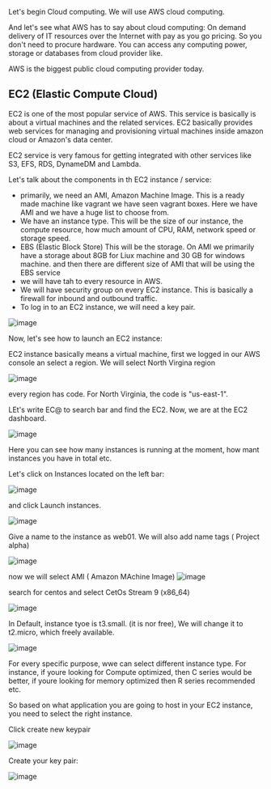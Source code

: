 Let's begin Cloud computing. We will use AWS cloud computing.

And let's see what AWS has to say about cloud computing: On demand delivery of IT resources over the Internet with pay as you go pricing. So you don't need to procure hardware. You can access any computing power, storage or databases from cloud provider like. 

AWS is the biggest public cloud computing provider today.


## EC2 (Elastic Compute Cloud)

EC2 is one of the most popular service of AWS. This service is basically is about a virtual machines and the related services. EC2 basically provides web services for managing and provisioning virtual machines inside amazon cloud or Amazon's data center.

EC2 service is very famous for getting integrated with other services like S3, EFS, RDS, DynameDM and Lambda.

Let's talk about the components in th EC2 instance / service:
- primarily, we need an AMI, Amazon Machine Image. This is a ready made machine like vagrant we have seen vagrant boxes. Here we have AMI and we have a huge list to choose from.
- We have an instance type. This will be the size of our instance, the compute resource, how much amount of CPU, RAM, network speed or  storage speed.
- EBS (Elastic Block Store) This will be the storage. On AMI we primarily have a storage about 8GB for Liux  machine and 30 GB for windows machine. and then there are different size of AMI that will be using the EBS service
- we will have tah to every resource in AWS.
- We will have security group on every EC2 instance. This is basically a firewall for inbound and outbound traffic.
- To log in to an EC2 instance, we will need a key pair.


![image](https://github.com/bengisugelin/DevOps/assets/113550043/b56672dc-f8d7-44ae-ba6c-adf58adc2fe9)


Now, let's see how to launch an EC2 instance:

EC2 instance basically means a virtual machine, first we logged in our AWS console an select a region.
 We will select North Virgina region 
 
 ![image](https://github.com/bengisugelin/DevOps/assets/113550043/ac69f128-8607-4f49-a9a9-a41617f39389)

every region has code. For North Virginia, the code is "us-east-1".

LEt's write EC@ to search bar and find the EC2. Now, we are at the EC2 dashboard.

![image](https://github.com/bengisugelin/DevOps/assets/113550043/e6d8d16f-3479-4de4-959e-272730b1a478)

Here you can see how many instances is running at the moment, how mant instances you have in total etc. 

Let's click on Instances located on the left bar:

![image](https://github.com/bengisugelin/DevOps/assets/113550043/a39a3291-78c6-4970-a632-a3eda0a91cf9)

and click Launch instances.

![image](https://github.com/bengisugelin/DevOps/assets/113550043/3b57a3ac-f3b5-4c84-a710-e794955f7ef9)

Give a name to the instance as web01. We will also add name tags ( Project alpha)

![image](https://github.com/bengisugelin/DevOps/assets/113550043/2fdad01e-379c-44e7-8477-6df204a89471)


now we will select AMI ( Amazon MAchine Image)
![image](https://github.com/bengisugelin/DevOps/assets/113550043/9e806ef5-061a-49d3-8ece-669721465cb0)

search for centos and select CetOs Stream 9 (x86_64)

![image](https://github.com/bengisugelin/DevOps/assets/113550043/1d320128-30e3-46fc-9963-e8dc09e84403)

In Default,  instance tyoe is t3.small. (it is nor free), We will change it to t2.micro, which freely available.

![image](https://github.com/bengisugelin/DevOps/assets/113550043/cfac8aa8-2e3a-4815-bd00-b925fe476bf7)

For every specific purpose, wwe can select different instance type. For instance, if youre looking for Compute optimized, then C series would be better, if youre looking for memory optimized then R series recommended etc.

So based on what application you are going to host in your EC2 instance, you need to select the right instance. 


Click create new keypair

![image](https://github.com/bengisugelin/DevOps/assets/113550043/ac8b8e91-282d-43fb-841d-8122f87fc19a)

Create your key pair:

![image](https://github.com/bengisugelin/DevOps/assets/113550043/81ba6272-a4c6-41ea-9620-56793d65565b)
